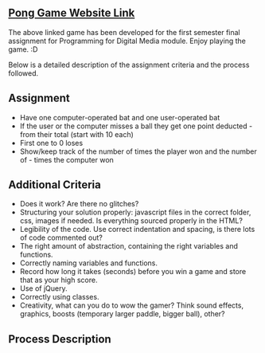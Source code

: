 ## [Pong Game Website Link](https://www.scss.tcd.ie/~mohsins/cw7025_december_2022)

The above linked game has been developed for the first semester final assignment for Programming for Digital Media module. Enjoy playing the game. :D

Below is a detailed description of the assignment criteria and the process followed.

## Assignment

- Have one computer-operated bat and one user-operated bat
- If the user or the computer misses a ball they get one point deducted - from their total (start with 10 each)
- First one to 0 loses
- Show/keep track of the number of times the player won and the number of - times the computer won 

## Additional Criteria

* Does it work? Are there no glitches?
* Structuring your solution properly: javascript files in the correct folder, css, images if needed. Is everything sourced properly in the HTML?
* Legibility of the code. Use correct indentation and spacing, is there lots of code commented out?
* The right amount of abstraction, containing the right variables and functions.
* Correctly naming variables and functions.
* Record how long it takes (seconds) before you win a game and store that as your high score.
* Use of jQuery.
* Correctly using classes.
* Creativity, what can you do to wow the gamer? Think sound effects, graphics, boosts (temporary larger paddle, bigger ball), other?

## Process Description



